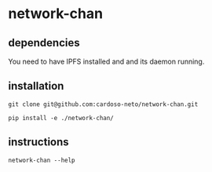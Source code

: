 # network-chan

## dependencies

You need to have IPFS installed and and its daemon running.

## installation

`git clone git@github.com:cardoso-neto/network-chan.git`

`pip install -e ./network-chan/`

## instructions

`network-chan --help`
